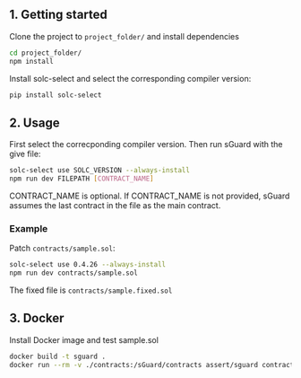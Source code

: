 ## 1. Getting started

Clone the project to `project_folder/` and install dependencies

```bash
cd project_folder/
npm install
```

Install solc-select and select the corresponding compiler version:
```bash
pip install solc-select
```

## 2. Usage
First select the correcponding compiler version. Then run sGuard with the give file:
```bash
solc-select use SOLC_VERSION --always-install
npm run dev FILEPATH [CONTRACT_NAME]
```
CONTRACT_NAME is optional. If CONTRACT_NAME is not provided, sGuard assumes the last contract in the file as the main contract.

### Example

Patch `contracts/sample.sol`:
```bash
solc-select use 0.4.26 --always-install
npm run dev contracts/sample.sol
```
The fixed file is `contracts/sample.fixed.sol`

## 3. Docker

Install Docker image and test sample.sol
```bash
docker build -t sguard .
docker run --rm -v ./contracts:/sGuard/contracts assert/sguard contracts/sample.sol
```
